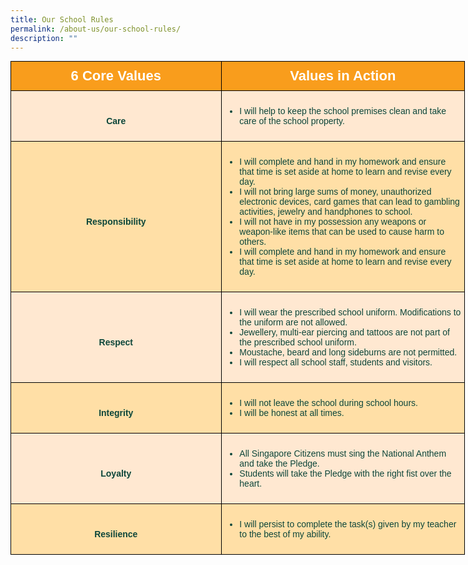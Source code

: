 ```yaml
---
title: Our School Rules
permalink: /about-us/our-school-rules/
description: ""
---
```

<style type="text/css">
.tg  {border-collapse:collapse;border-spacing:0;margin:0px auto;}
.tg td{border-color:black;border-style:solid;border-width:1px;font-family:Arial, sans-serif;font-size:14px;
  overflow:hidden;padding:10px 5px;word-break:normal;}
.tg th{border-color:black;border-style:solid;border-width:1px;font-family:Arial, sans-serif;font-size:14px;
  font-weight:normal;overflow:hidden;padding:10px 5px;word-break:normal;}
.tg .tg-8jx4{background-color:#FFDFA6;color:#0C463A;text-align:left;vertical-align:middle}
.tg .tg-icg1{background-color:#FFE8D1;color:#0C463A;text-align:left;vertical-align:middle}
.tg .tg-xi4p{background-color:#FFDFA6;color:#0C463A;font-weight:bold;text-align:center;vertical-align:middle}
.tg .tg-k1f1{background-color:#F99D1C;color:#FFF;font-weight:bold;text-align:center;vertical-align:middle}
.tg .tg-wrbi{background-color:#FFE8D1;color:#0C463A;font-weight:bold;text-align:center;vertical-align:middle}
</style>
<table class="tg" style="undefined;table-layout: fixed; width: 727px">
<colgroup>
<col style="width: 337px">
<col style="width: 390px">
</colgroup>
	
<tbody>
<tr>
 <td class="tg-k1f1"><span style="font-size:22px"><b> 6 Core Values </b></span></td>
 <td class="tg-k1f1"><span style="font-size:22px"><b>Values in Action</b></span></td>
</tr>
<tr>
  <td class="tg-wrbi"><br>Care</td>
  <td class="tg-icg1"><ul><li>I will help to keep the school premises clean and take care of the school property.</li></ul></td>
</tr>
<tr>
    <td class="tg-xi4p"><br>Responsibility</td>
    <td class="tg-8jx4"><ul><li>I will complete and hand in my homework and ensure that time is set aside at home to learn and revise every day.</li><li>I will not bring large sums of money, unauthorized electronic devices, card games that can lead to gambling activities, jewelry and handphones to school.</li><li>I will not have in my possession any weapons or weapon-like items that can be used to cause harm to others.</li><li>I will complete and hand in my homework and ensure that time is set aside at home to learn and revise every day.</li></ul></td>
</tr>
<tr>
   <td class="tg-wrbi"><br>Respect</td>
   <td class="tg-icg1"><ul><li>I will wear the prescribed school uniform. Modifications to the uniform are not allowed.</li><li>Jewellery, multi-ear piercing and tattoos are not part of the prescribed school uniform.</li><li>Moustache, beard and long sideburns are not permitted.</li><li>I will respect all school staff, students and visitors.</li></ul></td>
</tr>
<tr>
<td class="tg-xi4p"><br>Integrity</td>
<td class="tg-8jx4"><ul><li>I will not leave the school during school hours.</li><li>I will be honest at all times.</li></ul></td>
</tr>
<tr>
    <td class="tg-wrbi"><br>Loyalty</td>
    <td class="tg-icg1"><ul><li>All Singapore Citizens must sing the National Anthem and take the Pledge.</li><li>Students will take the Pledge with the right fist over the heart.</li></ul></td>
</tr>
<tr>
  <td class="tg-xi4p"><br>Resilience</td>
  <td class="tg-8jx4"><ul><li>I will persist to complete the task(s) given by my teacher to the best of my ability.</li></ul></td></tr>
</tbody>
</table>